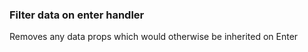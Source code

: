 ### Filter data on enter handler

Removes any data props which would otherwise be inherited on Enter